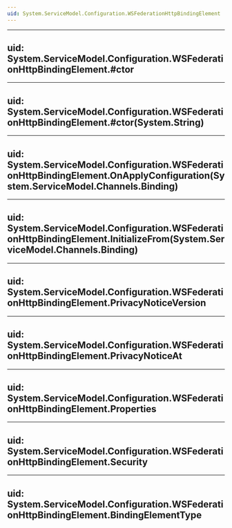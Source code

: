 ```yaml
---
uid: System.ServiceModel.Configuration.WSFederationHttpBindingElement
---
```


---
uid: System.ServiceModel.Configuration.WSFederationHttpBindingElement.#ctor
---

---
uid: System.ServiceModel.Configuration.WSFederationHttpBindingElement.#ctor(System.String)
---

---
uid: System.ServiceModel.Configuration.WSFederationHttpBindingElement.OnApplyConfiguration(System.ServiceModel.Channels.Binding)
---

---
uid: System.ServiceModel.Configuration.WSFederationHttpBindingElement.InitializeFrom(System.ServiceModel.Channels.Binding)
---

---
uid: System.ServiceModel.Configuration.WSFederationHttpBindingElement.PrivacyNoticeVersion
---

---
uid: System.ServiceModel.Configuration.WSFederationHttpBindingElement.PrivacyNoticeAt
---

---
uid: System.ServiceModel.Configuration.WSFederationHttpBindingElement.Properties
---

---
uid: System.ServiceModel.Configuration.WSFederationHttpBindingElement.Security
---

---
uid: System.ServiceModel.Configuration.WSFederationHttpBindingElement.BindingElementType
---
